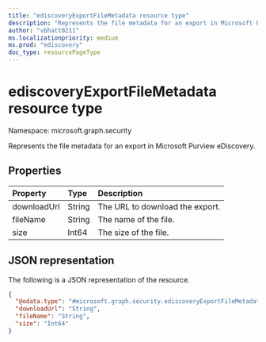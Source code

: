 ```yaml
---
title: "ediscoveryExportFileMetadata resource type"
description: "Represents the file metadata for an export in Microsoft Purview eDiscovery."
author: "vbhatt0211"
ms.localizationpriority: medium
ms.prod: "ediscovery"
doc_type: resourcePageType
---
```


# ediscoveryExportFileMetadata resource type

Namespace: microsoft.graph.security

Represents the file metadata for an export in Microsoft Purview eDiscovery.

## Properties

|Property|Type|Description|
|:---|:---|:---|
|downloadUrl| String |The URL to download the export. |
|fileName | String | The name of the file. |
|size| Int64 | The size of the file. |

## JSON representation

The following is a JSON representation of the resource.

<!-- {
  "blockType": "resource",
  "@odata.type": "microsoft.graph.security.ediscoveryExportFileMetadata",
  "openType": false
}
-->

``` json
{
  "@odata.type": "#microsoft.graph.security.ediscoveryExportFileMetadata",
  "downloadUrl": "String",
  "fileName": "String",
  "size": "Int64"
}
```
